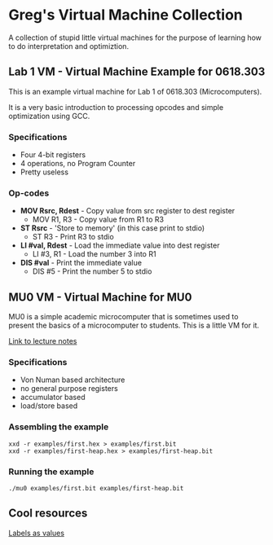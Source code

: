 # Greg's Virtual Machine Collection

A collection of stupid little virtual machines for the purpose of learning
how to do interpretation and optimiztion.

## Lab 1 VM - Virtual Machine Example for 0618.303

This is an example virtual machine for Lab 1 of 0618.303 (Microcomputers).

It is a very basic introduction to processing opcodes and simple optimization
using GCC.

### Specifications

* Four 4-bit registers
* 4 operations, no Program Counter
* Pretty useless

### Op-codes

* __MOV Rsrc, Rdest__ - Copy value from src register to dest register
    * MOV R1, R3 - Copy value from R1 to R3
* __ST Rsrc__ - 'Store to memory' (in this case print to stdio)
    * ST R3 - Print R3 to stdio
* __LI #val, Rdest__ - Load the immediate value into dest register
    * LI #3, R1 - Load the number 3 into R1
* __DIS #val__ - Print the immediate value
    * DIS #5 - Print the number 5 to stdio


## MU0 VM - Virtual Machine for MU0

MU0 is a simple academic microcomputer that is sometimes used to present the 
basics of a microcomputer to students. This is a little VM for it.

[Link to lecture notes](http://cas.ee.ic.ac.uk/people/gac1/Architecture/Lecture2.pdf)

### Specifications

* Von Numan based architecture
* no general purpose registers
* accumulator based
* load/store based

### Assembling the example

    xxd -r examples/first.hex > examples/first.bit
    xxd -r examples/first-heap.hex > examples/first-heap.bit


### Running the example

    ./mu0 examples/first.bit examples/first-heap.bit


## Cool resources
[Labels as values](http://gcc.gnu.org/onlinedocs/gcc/Labels-as-Values.html)
